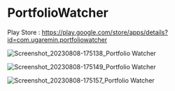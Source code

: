 # PortfolioWatcher

Play Store : https://play.google.com/store/apps/details?id=com.ugaremin.portfoliowatcher

![Screenshot_20230808-175138_Portfolio Watcher](https://github.com/ugaremin/PortfolioWatcher/assets/33444078/01aff891-2ee3-40ec-bc33-970d3b4a9b4a)

![Screenshot_20230808-175149_Portfolio Watcher](https://github.com/ugaremin/PortfolioWatcher/assets/33444078/f902f35d-230b-402c-89d5-009367c3299a)

![Screenshot_20230808-175157_Portfolio Watcher](https://github.com/ugaremin/PortfolioWatcher/assets/33444078/9de387d4-6529-489f-bf04-db6288cfb565)
